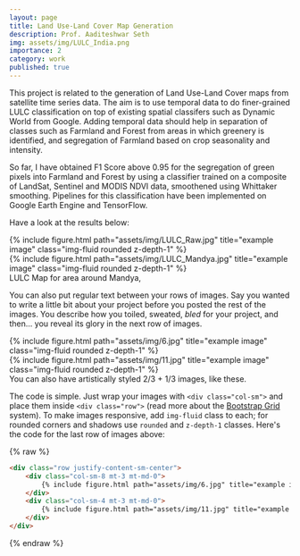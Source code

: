 ```yaml
---
layout: page
title: Land Use-Land Cover Map Generation
description: Prof. Aaditeshwar Seth
img: assets/img/LULC_India.png
importance: 2
category: work
published: true
---
```


This project is related to the generation of Land Use-Land Cover maps from satellite time series data. The aim is to use temporal data to do finer-grained LULC classification on top of existing spatial classifers such as Dynamic World from Google. Adding temporal data should help in separation of classes such as Farmland and Forest from areas in which greenery is identified, and segregation of Farmland based on crop seasonality and intensity. 

So far, I have obtained F1 Score above 0.95 for the segregation of green pixels into Farmland and Forest by using a classifier trained on a composite of LandSat, Sentinel and MODIS NDVI data, smoothened using Whittaker smoothing. Pipelines for this classification have been implemented on Google Earth Engine and TensorFlow. 

Have a look at the results below:

<div class="row">
    <div class="col-sm mt-3 mt-md-0">
        {% include figure.html path="assets/img/LULC_Raw.jpg" title="example image" class="img-fluid rounded z-depth-1" %}
    </div>
    <div class="col-sm mt-3 mt-md-0">
        {% include figure.html path="assets/img/LULC_Mandya.jpg" title="example image" class="img-fluid rounded z-depth-1" %}
    </div>
</div>
<div class="caption">
    LULC Map for area around Mandya, 
</div>

You can also put regular text between your rows of images.
Say you wanted to write a little bit about your project before you posted the rest of the images.
You describe how you toiled, sweated, *bled* for your project, and then... you reveal its glory in the next row of images.


<div class="row justify-content-sm-center">
    <div class="col-sm-8 mt-3 mt-md-0">
        {% include figure.html path="assets/img/6.jpg" title="example image" class="img-fluid rounded z-depth-1" %}
    </div>
    <div class="col-sm-4 mt-3 mt-md-0">
        {% include figure.html path="assets/img/11.jpg" title="example image" class="img-fluid rounded z-depth-1" %}
    </div>
</div>
<div class="caption">
    You can also have artistically styled 2/3 + 1/3 images, like these.
</div>


The code is simple.
Just wrap your images with `<div class="col-sm">` and place them inside `<div class="row">` (read more about the <a href="https://getbootstrap.com/docs/4.4/layout/grid/">Bootstrap Grid</a> system).
To make images responsive, add `img-fluid` class to each; for rounded corners and shadows use `rounded` and `z-depth-1` classes.
Here's the code for the last row of images above:

{% raw %}
```html
<div class="row justify-content-sm-center">
    <div class="col-sm-8 mt-3 mt-md-0">
        {% include figure.html path="assets/img/6.jpg" title="example image" class="img-fluid rounded z-depth-1" %}
    </div>
    <div class="col-sm-4 mt-3 mt-md-0">
        {% include figure.html path="assets/img/11.jpg" title="example image" class="img-fluid rounded z-depth-1" %}
    </div>
</div>
```
{% endraw %}
